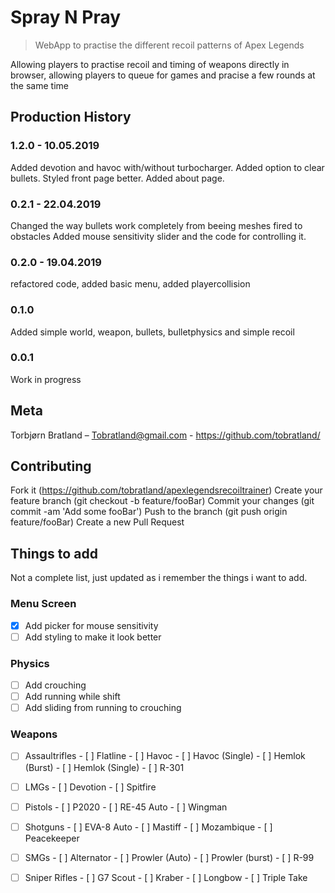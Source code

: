 # Spray N Pray
> WebApp to practise the different recoil patterns of Apex Legends


Allowing players to practise recoil and timing of weapons directly in browser, allowing players to queue for games and pracise a few rounds at the same time


## Production History
### 1.2.0 - 10.05.2019
Added devotion and havoc with/without turbocharger. Added option to clear bullets. Styled front page better. Added about page.
### 0.2.1 - 22.04.2019
Changed the way bullets work completely from beeing meshes fired to obstacles
Added mouse sensitivity slider and the code for controlling it.
### 0.2.0 - 19.04.2019
refactored code, added basic menu, added playercollision
### 0.1.0
Added simple world, weapon, bullets, bulletphysics and simple recoil
### 0.0.1
Work in progress

## Meta
Torbjørn Bratland – Tobratland@gmail.com - https://github.com/tobratland/


## Contributing
Fork it (https://github.com/tobratland/apexlegendsrecoiltrainer)
Create your feature branch (git checkout -b feature/fooBar)
Commit your changes (git commit -am 'Add some fooBar')
Push to the branch (git push origin feature/fooBar)
Create a new Pull Request



## Things to add
Not a complete list, just updated as i remember the things i want to add.

### Menu Screen
- [x] Add picker for mouse sensitivity
- [ ] Add styling to make it look better

### Physics
- [ ] Add crouching
- [ ] Add running while shift
- [ ] Add sliding from running to crouching

### Weapons
- [ ] Assaultrifles 
      - [ ] Flatline 
      - [ ] Havoc 
      - [ ] Havoc (Single)
      - [ ] Hemlok (Burst)
      - [ ] Hemlok (Single)
      - [ ] R-301

- [ ] LMGs
      - [ ] Devotion 
      - [ ] Spitfire 

- [ ] Pistols
      - [ ] P2020
      - [ ] RE-45 Auto
      - [ ] Wingman

- [ ] Shotguns
      - [ ] EVA-8 Auto
      - [ ] Mastiff
      - [ ] Mozambique
      - [ ] Peacekeeper

- [ ] SMGs
      - [ ] Alternator
      - [ ] Prowler (Auto)
      - [ ] Prowler (burst)
      - [ ] R-99

- [ ] Sniper Rifles
      - [ ] G7 Scout
      - [ ] Kraber
      - [ ] Longbow
      - [ ] Triple Take







